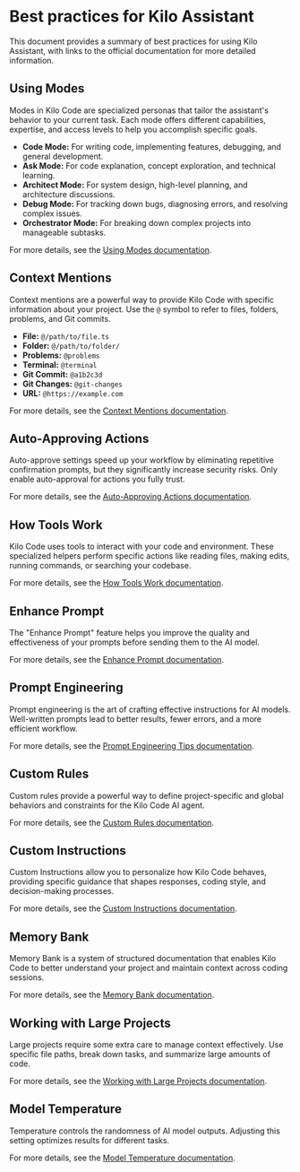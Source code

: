 # Best practices for Kilo Assistant

This document provides a summary of best practices for using Kilo Assistant, with links to the official documentation for more detailed information.

## Using Modes

Modes in Kilo Code are specialized personas that tailor the assistant's behavior to your current task. Each mode offers different capabilities, expertise, and access levels to help you accomplish specific goals.

- **Code Mode:** For writing code, implementing features, debugging, and general development.
- **Ask Mode:** For code explanation, concept exploration, and technical learning.
- **Architect Mode:** For system design, high-level planning, and architecture discussions.
- **Debug Mode:** For tracking down bugs, diagnosing errors, and resolving complex issues.
- **Orchestrator Mode:** For breaking down complex projects into manageable subtasks.

For more details, see the [Using Modes documentation](https://kilocode.ai/docs/basic-usage/using-modes).

## Context Mentions

Context mentions are a powerful way to provide Kilo Code with specific information about your project. Use the `@` symbol to refer to files, folders, problems, and Git commits.

- **File:** `@/path/to/file.ts`
- **Folder:** `@/path/to/folder/`
- **Problems:** `@problems`
- **Terminal:** `@terminal`
- **Git Commit:** `@a1b2c3d`
- **Git Changes:** `@git-changes`
- **URL:** `@https://example.com`

For more details, see the [Context Mentions documentation](https://kilocode.ai/docs/basic-usage/context-mentions).

## Auto-Approving Actions

Auto-approve settings speed up your workflow by eliminating repetitive confirmation prompts, but they significantly increase security risks. Only enable auto-approval for actions you fully trust.

For more details, see the [Auto-Approving Actions documentation](https://kilocode.ai/docs/features/auto-approving-actions).

## How Tools Work

Kilo Code uses tools to interact with your code and environment. These specialized helpers perform specific actions like reading files, making edits, running commands, or searching your codebase.

For more details, see the [How Tools Work documentation](https://kilocode.ai/docs/basic-usage/how-tools-work).

## Enhance Prompt

The "Enhance Prompt" feature helps you improve the quality and effectiveness of your prompts before sending them to the AI model.

For more details, see the [Enhance Prompt documentation](https://kilocode.ai/docs/features/enhance-prompt).

## Prompt Engineering

Prompt engineering is the art of crafting effective instructions for AI models. Well-written prompts lead to better results, fewer errors, and a more efficient workflow.

For more details, see the [Prompt Engineering Tips documentation](https://kilocode.ai/docs/advanced-usage/prompt-engineering).

## Custom Rules

Custom rules provide a powerful way to define project-specific and global behaviors and constraints for the Kilo Code AI agent.

For more details, see the [Custom Rules documentation](https://kilocode.ai/docs/advanced-usage/custom-rules).

## Custom Instructions

Custom Instructions allow you to personalize how Kilo Code behaves, providing specific guidance that shapes responses, coding style, and decision-making processes.

For more details, see the [Custom Instructions documentation](https://kilocode.ai/docs/advanced-usage/custom-instructions).

## Memory Bank

Memory Bank is a system of structured documentation that enables Kilo Code to better understand your project and maintain context across coding sessions.

For more details, see the [Memory Bank documentation](https://kilocode.ai/docs/advanced-usage/memory-bank).

## Working with Large Projects

Large projects require some extra care to manage context effectively. Use specific file paths, break down tasks, and summarize large amounts of code.

For more details, see the [Working with Large Projects documentation](https://kilocode.ai/docs/advanced-usage/large-projects).

## Model Temperature

Temperature controls the randomness of AI model outputs. Adjusting this setting optimizes results for different tasks.

For more details, see the [Model Temperature documentation](https://kilocode.ai/docs/features/model-temperature).